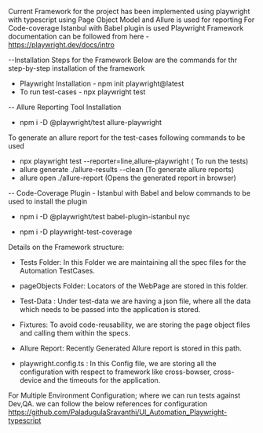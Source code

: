 Current Framework for the project has been implemented using playwright with typescript using Page Object Model and Allure is used for reporting 
For Code-coverage Istanbul with Babel plugin is used
Playwright Framework documentation can be followed from here - https://playwright.dev/docs/intro

--Installation Steps for the Framework
Below are the commands for thr step-by-step installation of the framework
- Playwright Installation -   npm init playwright@latest
- To run test-cases - npx playwright test

-- Allure Reporting Tool Installation 
- npm i -D @playwright/test allure-playwright

To generate an allure report for the test-cases following commands to be used
- npx playwright test --reporter=line,allure-playwright ( To run the tests)
- allure generate ./allure-results --clean (To generate allure reports)
- allure open ./allure-report (Opens the generated report in browser)

-- Code-Coverage Plugin - Istanbul with Babel and below commands to be used to install the plugin

- npm i -D @playwright/test babel-plugin-istanbul nyc

- npm i -D playwright-test-coverage

Details on the Framework structure:

- Tests Folder: In this Folder we are maintaining all the spec files for the Automation TestCases.

- pageObjects Folder: Locators of the WebPage are stored in this folder.

- Test-Data : Under test-data we are having a json file, where all the data which needs to be passed into the application is stored.

- Fixtures: To avoid code-reusability, we are storing the page object files and calling them within the specs.

-  Allure Report: Recently Generated Allure report is stored in this path.

-  playwright.config.ts : In this Config file, we are storing all the configuration with respect to framework like cross-bowser, cross-device and the timeouts for the application.

For Multiple Environment Configuration; where we can run tests against Dev,QA. we can follow the below references for configuration
https://github.com/PaladugulaSravanthi/UI_Automation_Playwright-typescript
